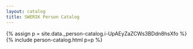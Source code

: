 ```yaml
---
layout: catalog
title: SWERIK Person Catalog
---
```

{% assign p = site.data._person-catalog.i-UpAEyZaZCWs3BDdn8hsXfo %}
{% include person-catalog.html p=p %}

